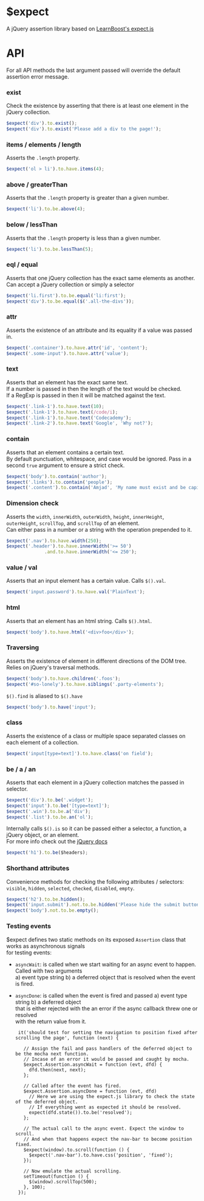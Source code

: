 # $expect
A jQuery assertion library based on [LearnBoost's expect.js](https://github.com/LearnBoost/expect.js)

# API
For all API methods the last argument passed will override the default assertion error message.

### exist
Check the existence by asserting that there is at least one element in the jQuery collection.

```javascript
$expect('div').to.exist();
$expect('div').to.exist('Please add a div to the page!');

```

### items / elements / length
Asserts the `.length` property.

```javascript
$expect('ol > li').to.have.items(4);
```

### above / greaterThan
Asserts that the `.length` property is greater than a given number.

```javascript
$expect('li').to.be.above(4);
```

### below / lessThan
Asserts that the `.length` property is less than a given number.

```javascript
$expect('li').to.be.lessThan(5);
```

### eql / equal
Asserts that one jQuery collection has the exact same elements as another.  
Can accept a jQuery collection or simply a selector

```javascript
$expect('li.first').to.be.equal('li:first');
$expect('div').to.be.equal($('.all-the-divs'));
```

### attr
Asserts the existence of an attribute and its equality if a value was passed in.

```javascript
$expect('.container').to.have.attr('id', 'content');
$expect('.some-input').to.have.attr('value');
```

### text
Asserts that an element has the exact same text.  
If a number is passed in then the length of the text would be checked.  
If a RegExp is passed in then it will be matched against the text.

```javascript
$expect('.link-1').to.have.text(10);
$expect('.link-1').to.have.text(/code/i);
$expect('.link-1').to.have.text('Codecademy');
$expect('.link-2').to.have.text('Google', 'Why not?');
```

### contain
Asserts that an element contains a certain text.  
By default punctuation, whitespace, and case would be ignored. Pass in a second `true` argument to ensure a strict check.

```javascript
$expect('body').to.contain('author');
$expect('.links').to.contain('people');
$expect('.content').to.contain('Amjad', 'My name must exist and be capitalized');
```

### Dimension check
Asserts the `width`, `innerWidth`, `outerWidth`, `height`, `innerHeight`,   
`outerHeight`, `scrollTop`, and `scrollTop` of an element.  
Can either pass in a number or a string with the operation prepended to it.

```javascript
$expect('.nav').to.have.width(250);
$expect('.header').to.have.innerWidth('>= 50')
              .and.to.have.innerWidth('<= 250');
```

### value / val
Asserts that an input element has a certain value. Calls `$().val`.  

```javascript
$expect('input.password').to.have.val('PlainText');
```

### html
Asserts that an element has an html string. Calls `$().html`.  

```javascript
$expect('body').to.have.html('<div>foo</div>');
```

### Traversing
Asserts the existence of element in different directions of the DOM tree.  
Relies on jQuery's traversal methods.

```javascript
$expect('body').to.have.children('.foos');
$expect('#so-lonely').to.have.siblings('.party-elements');
```

`$().find` is aliased to `$().have`

```javascript
$expect('body').to.have('input');
```

### class
Asserts the existence of a class or multiple space separated classes on each element of a collection.  

```javascript
$expect('input[type=text]').to.have.class('on field');
```

### be / a / an
Asserts that each element in a jQuery collection matches the passed in selector.  

```javascript
$expect('div').to.be('.widget');
$expect('input').to.be('[type=text]');
$expect('.win').to.be.a('div');
$expect('.list').to.be.an('ol');
```

Internally calls `$().is` so it can be passed either a selector, a function, a jQuery object, or an element.  
For more info check out the [jQuery docs](http://api.jquery.com/is/)

```javascript
$expect('h1').to.be($headers);
```

### Shorthand attributes
Convenience methods for checking the following attributes / selectors:  
`visible`, `hidden`, `selected`, `checked`, `disabled`, `empty`.

```javascript
$expect('h2').to.be.hidden();
$expect('input.submit').not.to.be.hidden('Please hide the submit button for now!');
$expect('body').not.to.be.empty();
```

### Testing events
$expect defines two static methods on its exposed `Assertion` class that works as asynchronous signals  
for testing events:  

 * `asyncWait`: is called when we start waiting for an async event to happen. Called with two arguments   
                a) event type string b) a deferred object that is resolved when the event is fired.
 * `asyncDone`: is called when the event is fired and passed a) event type string b) a deferred object  
                that is either rejected with the an error if the async callback threw one or resolved  
                with the return value from it.  

    
        it('should test for setting the navigation to position fixed after scrolling the page', function (next) {
          
          // Assign the fail and pass handlers of the deferred object to be the mocha next function.
          // Incase of an error it would be passed and caught by mocha.
          $expect.Assertion.asyncWait = function (evt, dfd) {
            dfd.then(next, next);
          };

          // Called after the event has fired. 
          $expect.Assertion.asyncDone = function (evt, dfd) 
            // Here we are using the expect.js library to check the state of the deferred object.
            // If everything went as expected it should be resolved.
            expect(dfd.state()).to.be('resolved');
          };

          // The actual call to the async event. Expect the window to scroll.
          // And when that happens expect the nav-bar to become position fixed.
          $expect(window).to.scroll(function () {
            $expect('.nav-bar').to.have.css('position', 'fixed');
          });

          // Now emulate the actual scrolling.
          setTimeout(function () {
            $(window).scrollTop(500);
          }, 100);
        });